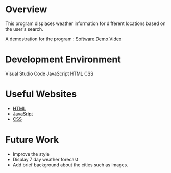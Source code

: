 # Overview

This program displaces weather information for different locations based on the user's search.



A demostration for the program : [Software Demo Video](http://youtube.link.goes.here)

# Development Environment

Visual Studio Code
JavaScript
HTML
CSS



# Useful Websites

- [HTML](https://www.bing.com/search?pglt=43&q=html&cvid=2ae28b24625e46c6b7ea32657e99d6de&gs_lcrp=EgZjaHJvbWUyBggAEEUYOTIGCAEQRRg8MgYIAhBFGDwyBggDEEUYPDIGCAQQRRhB0gEINzM5OWowajGoAgCwAgA&FORM=ANNTA1&PC=U531)
- [JavaSript](https://www.bing.com/search?pglt=43&q=JAVASCRIPT&cvid=2e5ba9ab6ea64f9989aaedda8d2932c2&gs_lcrp=EgZjaHJvbWUyBggAEEUYOTIGCAEQABhAMgYIAhAAGEAyBggDEAAYQDIGCAQQABhAMgYIBRAAGEAyBggGEAAYQDIGCAcQABhAMgYICBBFGD3SAQkxMDYxNWowajGoAgCwAgA&FORM=ANNTA1&PC=U531)
- [CSS](/www.bing.com/search?q=css&cvid=337ecc24473d4a908b41ff0b4c4cf893&gs_lcrp=EgZjaHJvbWUyBggAEEUYOTIGCAEQIxgnMgYIAhAjGCcyBggDECMYJzIGCAQQIxgnMgYIBRAjGCcyBggGEAAYQDIGCAcQABhAMgYICBAjGCfSAQg2MjY3ajBqOagCBLACAQ&FORM=ANAB01&PC=U531)


# Future Work
- Improve the style 
- Display 7 day weather forecast
- Add brief background about the cities such as images.